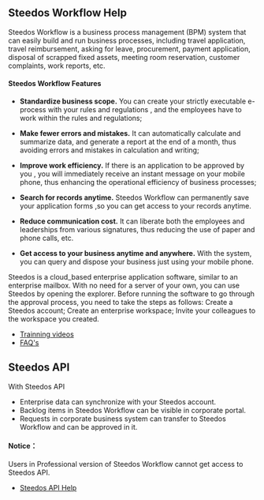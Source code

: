 ## Steedos Workflow Help

Steedos Workflow is a business process management (BPM) system that can easily build and run business processes, including travel application, travel reimbursement, asking for leave, procurement, payment application, disposal of scrapped fixed assets, meeting room reservation, customer complaints, work reports, etc.

#### Steedos Workflow Features

- **Standardize business scope.** You can create your strictly executable e-process with your rules and regulations , and the employees have to work within the rules and regulations;

- **Make fewer errors and mistakes.** It can automatically calculate and summarize data, and generate a report at the end of a month, thus avoiding errors and mistakes in calculation and writing;

- **Improve work efficiency.** If there is an application to be approved by you , you will immediately receive an instant message on your mobile phone, thus enhancing the operational efficiency of business processes;

- **Search for records anytime.** Steedos Workflow can permanently save your application forms ,so you can get access to your records anytime.

- **Reduce communication cost.** It can liberate both the employees and leaderships from various signatures, thus reducing the use of paper and phone calls, etc.

- **Get access to your business anytime and anywhere.** With the system, you can query and dispose your business just using your mobile phone. 

Steedos is a cloud_based enterprise application software, similar to an enterprise mailbox. With no need for a server of your own, you can use Steedos by opening the explorer. Before running the software to go through the  approval process, you need to take the steps as follows: Create a Steedos account; Create an enterprise workspace; Invite your colleagues to the workspace you created. 

- [Trainning videos](mp4.md)
- [FAQ's](faq.md)


## Steedos API
With Steedos API
- Enterprise data can synchronize with your Steedos account.
- Backlog items in Steedos Workflow can be visible in corporate portal.
- Requests in corporate business system can transfer to Steedos Workflow and can be approved in it.

#### Notice：
Users in Professional version of Steedos Workflow cannot get access to Steedos API.

- [Steedos API Help](api.md)
